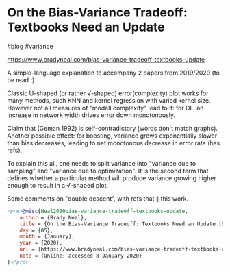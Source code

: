 # On the Bias-Variance Tradeoff: Textbooks Need an Update

#blog #variance

https://www.bradyneal.com/bias-variance-tradeoff-textbooks-update

A simple-language explanation to accompany 2 papers from 2019/2020 (to be read :)

Classic U-shaped (or rather √-shaped) error(complexity) plot works for many methods, such KNN and kernel regression with varied kernel size. However not all measures of "modell complexity" lead to it: for DL, an increase in network width drives error down monotonously. 

Claim that (Geman 1992) is self-contradictory (words don't match graphs). Another possible effect: for boosting, variance grows exponentially slower than bias decreases, leading to net monotonous decrease in error rate (has refs). 

To explain this all, one needs to split variance into "variance due to sampling" and "variance due to optimization". It is the second term that defines whether a particular method will produce variance growing higher enough to result in a √-shaped plot. 

Some comments on "double descent", with refs that ∥ this work.


```BibTeX
<pre>@misc{Neal2020bias-variance-tradeoff-textbooks-update,
    author = {Brady Neal},
    title = {On the Bias-Variance Tradeoff: Textbooks Need an Update (Blog Post)},
    day = {05},
    month = {January},
    year = {2020},
    url = {https://www.bradyneal.com/bias-variance-tradeoff-textbooks-update},
    note = {Online; accessed 8-January-2020}
}</pre>
```